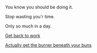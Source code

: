 You know you should be doing it.

Stop wasting you'r time.

Only so much in a day.

[Get back to work](../take-nap/cucumber-induced-nap.md)

[Actually get the burner beneath your buns](../working/actually_working.md)
